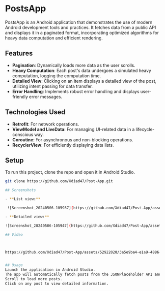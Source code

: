 # PostsApp

PostsApp is an Android application that demonstrates the use of modern Android development tools and practices. It fetches data from a public API and displays it in a paginated format, incorporating optimized algorithms for heavy data computation and efficient rendering.

## Features

- **Pagination**: Dynamically loads more data as the user scrolls.
- **Heavy Computation**: Each post's data undergoes a simulated heavy computation, logging the computation time.
- **Detailed View**: Clicking on an item displays a detailed view of the post, utilizing intent passing for data transfer.
- **Error Handling**: Implements robust error handling and displays user-friendly error messages.

## Technologies Used

- **Retrofit**: For network operations.
- **ViewModel and LiveData**: For managing UI-related data in a lifecycle-conscious way.
- **Coroutine**: For asynchronous and non-blocking operations.
- **RecyclerView**: For efficiently displaying data lists.

## Setup

To run this project, clone the repo and open it in Android Studio.

```bash
git clone https://github.com/Xdiad47/Post-App.git

## Screenshots

- **List view:**

 ![Screenshot_20240506-105937](https://github.com/Xdiad47/Post-App/assets/52922020/9802679a-fe8e-4e7c-93b5-5fac2b475c47)

- **Detailed view:**

![Screenshot_20240506-105947](https://github.com/Xdiad47/Post-App/assets/52922020/3e5f500f-cc1d-4037-9c41-f166894102d1)

## Video



https://github.com/Xdiad47/Post-App/assets/52922020/3a5e9ba4-e1a9-4886-b7c4-07e8ef7b79b9


## Usage
Launch the application in Android Studio.
The app will automatically fetch posts from the JSONPlaceholder API and display them.
Scroll to load more posts.
Click on any post to view detailed information.
